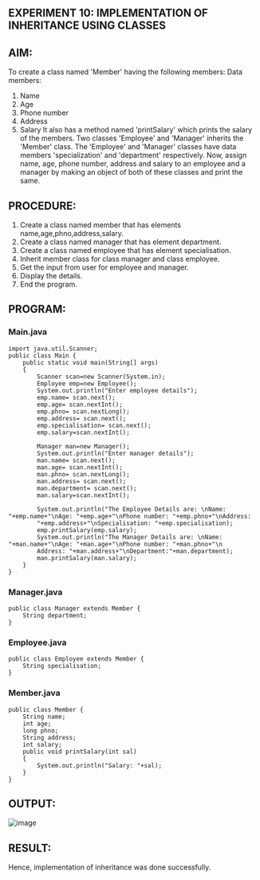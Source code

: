 ## EXPERIMENT 10: IMPLEMENTATION OF INHERITANCE USING CLASSES
## AIM:
To create a class named 'Member' having the following members:
Data members:

1. Name
2. Age
3. Phone number
4. Address
5. Salary
It also has a method named 'printSalary' which prints the salary of the members. Two classes 'Employee' and 'Manager' inherits the 'Member' class. The 'Employee' and 'Manager' classes have data members 'specialization' and 'department' respectively. Now, assign name, age, phone number, address and salary to an employee and a manager by making an object of both of these classes and print the same.

## PROCEDURE:
1. Create a class named member that has elements name,age,phno,address,salary.
2. Create a class named manager that has element department.
3. Create a class named employee that has element specialisation.
4. Inherit member class for class manager and class employee.
5. Get the input from user for employee and manager.
6. Display the details.
7. End the program.

## PROGRAM:
### Main.java
```
import java.util.Scanner;
public class Main {
    public static void main(String[] args)
    {
        Scanner scan=new Scanner(System.in);
        Employee emp=new Employee();
        System.out.println("Enter employee details");
        emp.name= scan.next();
        emp.age= scan.nextInt();
        emp.phno= scan.nextLong();
        emp.address= scan.next();
        emp.specialisation= scan.next();
        emp.salary=scan.nextInt();

        Manager man=new Manager();
        System.out.println("Enter manager details");
        man.name= scan.next();
        man.age= scan.nextInt();
        man.phno= scan.nextLong();
        man.address= scan.next();
        man.department= scan.next();
        man.salary=scan.nextInt();

        System.out.println("The Employee Details are: \nName: "+emp.name+"\nAge: "+emp.age+"\nPhone number: "+emp.phno+"\nAddress:
        "+emp.address+"\nSpecialisation: "+emp.specialisation);
        emp.printSalary(emp.salary);
        System.out.println("The Manager Details are: \nName: "+man.name+"\nAge: "+man.age+"\nPhone number: "+man.phno+"\n
        Address: "+man.address+"\nDepartment:"+man.department);
        man.printSalary(man.salary);
    }
}
```
### Manager.java
```
public class Manager extends Member {
    String department;
}
```
### Employee.java
```
public class Employee extends Member {
    String specialisation;
}
```
### Member.java
```
public class Member {
    String name;
    int age;
    long phno;
    String address;
    int salary;
    public void printSalary(int sal)
    {
        System.out.println("Salary: "+sal);
    }
}
```
## OUTPUT:
![image](https://github.com/Evangelin-Ruth/INHERITANCE-USING-CLASSES/assets/94219798/4e835632-9f35-455e-aca3-8a14628b204e)

## RESULT:
Hence, implementation of inheritance was done successfully.



